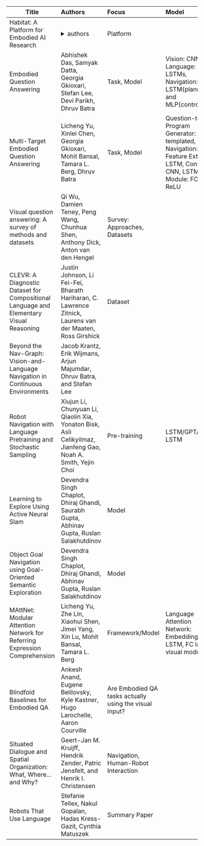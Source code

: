 | Title | Authors | Focus | Model | Task | Notes | Code |
| ---|:---|:---|:---|:---|:---|:---|
|Habitat: A Platform for Embodied AI Research|<details><summary>authors</summary>Manolis Savva, Abhishek Kadian, Oleksandr Maksymets, Yili Zhao, Erik Wijmans, Bhavana Jain, Julian Straub, Jia Liu, Vladlen Koltun, Jitendra Malik, Devi Parikh, Dhruv Batra</details>|Platform||3D simulation|<https://aihabitat.org/>|<https://github.com/facebookresearch/habitat-lab>|
|Embodied Question Answering|Abhishek Das, Samyak Datta, Georgia Gkioxari, Stefan Lee, Devi Parikh, Dhruv Batra|Task, Model|Vision: CNN, Language: LSTMs, Navigation: LSTM(planner) and MLP(controller)|Embodied Question Answering|Baseline available in Habitat, <https://embodiedqa.org/>|<https://github.com/facebookresearch/EmbodiedQA>| 
|Multi-Target Embodied Question Answering|Licheng Yu, Xinlei Chen, Georgia Gkioxari, Mohit Bansal, Tamara L. Berg, Dhruv Batra|Task, Model|Question-to-Program Generator: templated, Navigation:CNN Feature Extrator, LSTM, Controller: CNN, LSTM, VQA Module: FC + ReLU| Multitarget EQA|<https://youtu.be/pK5gYk9OgjE>||
|Visual question answering: A survey of methods and datasets|Qi Wu, Damien Teney, Peng Wang, Chunhua Shen, Anthony Dick, Anton van den Hengel|Survey: Approaches, Datasets||VQA|||
|CLEVR: A Diagnostic Dataset for Compositional Language and Elementary Visual Reasoning|Justin Johnson, Li Fei-Fei, Bharath Hariharan, C. Lawrence Zitnick, Laurens van der Maaten, Ross Girshick|Dataset||Visual Question Answering|<https://cs.stanford.edu/people/jcjohns/clevr/>||
|Beyond the Nav-Graph: Vision-and-Language Navigation in Continuous Environments|Jacob Krantz, Erik Wijmans, Arjun Majumdar, Dhruv Batra, and Stefan Lee|||||<https://github.com/jacobkrantz/VLN-CE>|
|Robot Navigation with Language Pretraining and Stochastic Sampling|Xiujun Li, Chunyuan Li, Qiaolin Xia, Yonaton Bisk, Asli Celikyilmaz, Jianfeng Gao, Noah A. Smith, Yejin Choi|Pre-training|LSTM/GPT/BERT, LSTM|Vision and Language Navigation||<https://github.com/xjli/r2r_vln>|
|Learning to Explore Using Active Neural Slam|Devendra Singh Chaplot, Dhiraj Ghandi, Saurabh Gupta, Abhinav Gupta, Ruslan Salakhutdinov|Model||PointGoal|||
|Object Goal Navigation using Goal-Oriented Semantic Exploration|Devendra Singh Chaplot, Dhiraj Ghandi, Abhinav Gupta, Ruslan Salakhutdinov|Model||ObjectNav|||
|MAttNet: Modular Attention Network for Referring Expression Comprehension|Licheng Yu, Zhe Lin, Xiaohui Shen, Jimei Yang, Xin Lu, Mohit Bansal, Tamara L. Berg|Framework/Model|Language Attention Network: Embedding LSTM, FC layer + visual modules|Referring Expressions||<https://github.com/lichengunc/MAttNet>|
|Blindfold Baselines for Embodied QA|Ankesh Anand, Eugene Belilovsky, Kyle Kastner, Hugo Larochelle, Aaron Courville|Are Embodied QA tasks actually using the visual input?||Embodied QA||<https://github.com/ankeshanand/blindfold-baselines-eqa>|
|Situated Dialogue and Spatial Organization: What, Where... and Why?|Geert-Jan M. Kruijff, Hendrik Zender, Patric Jensfelt, and Henrik I. Christensen|Navigation, Human-Robot Interaction||Human Augmented Mapping, Situated Dialogue, Question Answering|||
|Robots That Use Language|Stefanie Tellex, Nakul Gopalan, Hadas Kress-Gazit, Cynthia Matuszek|Summary Paper|||Contains table of language grounding/robotics datasets with links||
